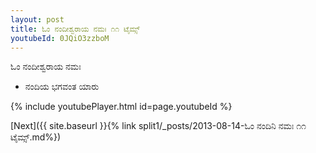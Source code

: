 ```yaml
---
layout: post
title: ಓಂ ನಂದೀಶ್ವರಾಯ ನಮಃ ೧೧ ಟೈಮ್ಸ್
youtubeId: 0JQiO3zzboM
---
```

 
 
 ಓಂ ನಂದೀಶ್ವರಾಯ ನಮಃ  
 
 -  ನಂದಿಯ ಭಗವಂತ ಯಾರು 
 
  
 
  
 
 
 
 
 
 


{% include youtubePlayer.html id=page.youtubeId %}
 
[Next]({{ site.baseurl }}{% link  split1/_posts/2013-08-14-ಓಂ ನಂದಿನಿ ನಮಃ ೧೧ ಟೈಮ್ಸ್.md%})
 
